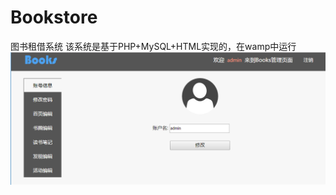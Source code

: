# Bookstore
图书租借系统
该系统是基于PHP+MySQL+HTML实现的，在wamp中运行
![登陆注册](https://github.com/TakingChen/Bookstore/blob/master/Show/back.png)
